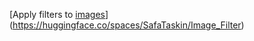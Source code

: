 [Apply filters to [images](https://huggingface.co/spaces/SafaTaskin/Image_Filter)](https://huggingface.co/spaces/SafaTaskin/Image_Filter)
